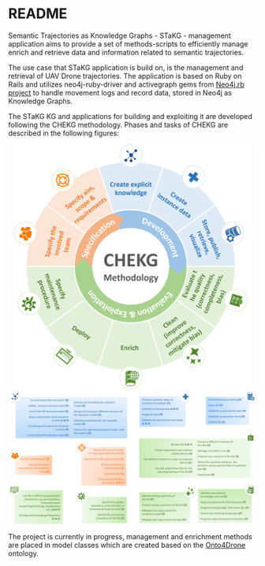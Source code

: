 # README
Semantic Trajectories as Knowledge Graphs - STaKG - management application aims to provide a set of methods-scripts to efficiently manage enrich and retrieve data and information related to semantic trajectories. 

The use case that STaKG application is build on, is the management and retrieval of UAV Drone trajectories.
The application is based on Ruby on Rails and utilizes neo4j-ruby-driver and activegraph gems from [Neo4j.rb project](http://neo4jrb.io/) to handle movement logs and record data, stored in Neo4j as Knowledge Graphs.

The  STaKG KG and applications for building and exploiting it are developed following the CHEKG methodology. Phases and tasks of CHEKG are described in the following figures:

![CKEKG phases.png](assets%2FCKEKG%20phases.png)
![CHEKG tasks.png](assets%2FCHEKG%20tasks.png)

The project is currently in progress, management and enrichment methods are placed in model classes which are created based on the [Onto4Drone](https://anonymous.4open.science/r/onto4drone-D556) ontology.
